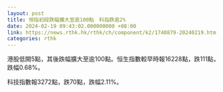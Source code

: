 ```yaml
---
layout: post
title: 恒指初段跌幅擴大至逾100點　科指跌逾2%
date: 2024-02-19 09:43:02.000000000 +08:00
link: https://news.rthk.hk/rthk/ch/component/k2/1740879-20240219.htm
categories: rthk
---
```


港股低開5點，其後跌幅擴大至逾100點。恒生指數較早時報16228點，跌111點，跌幅0.68%。

科技指數報3272點，跌70點，跌幅2.11%。
